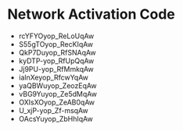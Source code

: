 # Network Activation Code
* rcYFYOyop_ReLoUqAw
* S55gTOyop_RecKIqAw
* QkP7Duyop_RfSNAqAw
* kyDTP-yop_RfUpQqAw
* Jj9PU-yop_RfMmkqAw
* ialnXeyop_RfcwYqAw
* yaQBWuyop_ZeozEqAw
* vBG9Yuyop_Ze5dMqAw
* OXIsXOyop_ZeAB0qAw
* U_xjP-yop_Zf-msqAw
* OAcsYuyop_ZbHhIqAw